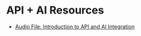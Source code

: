 # API + AI Resources

- [Audio File: Introduction to API and AI Integration](https://drive.google.com/file/d/1VhKz4R2dYAYKyQYTaTR-aRBsmK93SApS/view?usp=sharing)
